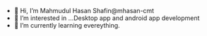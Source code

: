 - 👋 Hi, I’m Mahmudul Hasan Shafin@mhasan-cmt
- 👀 I’m interested in ...Desktop app and android app development
- 🌱 I’m currently learning evereything.


<!---
mhasan-cmt/mhasan-cmt is a ✨ special ✨ repository because its `README.md` (this file) appears on your GitHub profile.
You can click the Preview link to take a look at your changes.
--->
